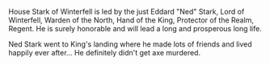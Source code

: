 House Stark of Winterfell is led by the just Eddard "Ned" Stark, Lord of
Winterfell, Warden of the North, Hand of the King, Protector of the Realm,
Regent.  He is surely honorable and will lead a long and prosperous long life.

Ned Stark went to King's landing where he made lots of friends and lived
happily ever after...  He definitely didn't get axe murdered.

